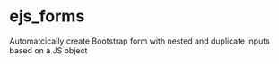 # ejs_forms
Automatcically create Bootstrap form with nested and duplicate inputs based on a JS object

